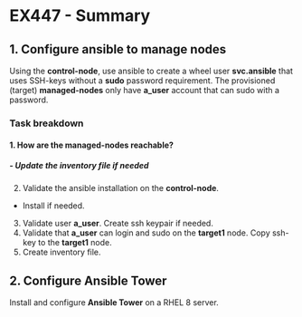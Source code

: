 # EX447 - Summary

## 1. Configure ansible to manage nodes
Using the **control-node**, use ansible to create a wheel user **svc.ansible** that uses SSH-keys without a **sudo** password requirement. The provisioned (target) **managed-nodes** only have **a_user** account that can sudo with a password.

### Task breakdown
#### 1. How are the **managed-nodes** reachable?
##### - Update the inventory file if needed
2. Validate the ansible installation on the **control-node**. 
 - Install if needed.
3. Validate user **a_user**. Create ssh keypair if needed.
4. Validate that **a_user** can login and sudo on the **target1** node. Copy ssh-key to the **target1** node.
5. Create inventory file. 

## 2. Configure Ansible Tower
Install and configure **Ansible Tower** on a RHEL 8 server.
